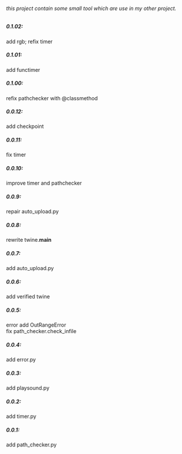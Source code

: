 ###### this project contain some small tool which are use in my other project.  
##### 0.1.02:  
add rgb; refix timer
##### 0.1.01:  
add functimer 
##### 0.1.00:  
refix pathchecker with @classmethod 
##### 0.0.12:  
add checkpoint  
##### 0.0.11:  
fix timer   
##### 0.0.10:  
improve timer and pathchecker   
##### 0.0.9:  
repair auto_upload.py   
##### 0.0.8:  
rewrite twine.__main__      
##### 0.0.7:  
add auto_upload.py      
##### 0.0.6:  
add verified twine   
##### 0.0.5:  
error add OutRangeError  
fix path_checker.check_infile  
##### 0.0.4:  
add error.py  
##### 0.0.3:  
add playsound.py  
##### 0.0.2:  
add timer.py  
##### 0.0.1:  
add path_checker.py  